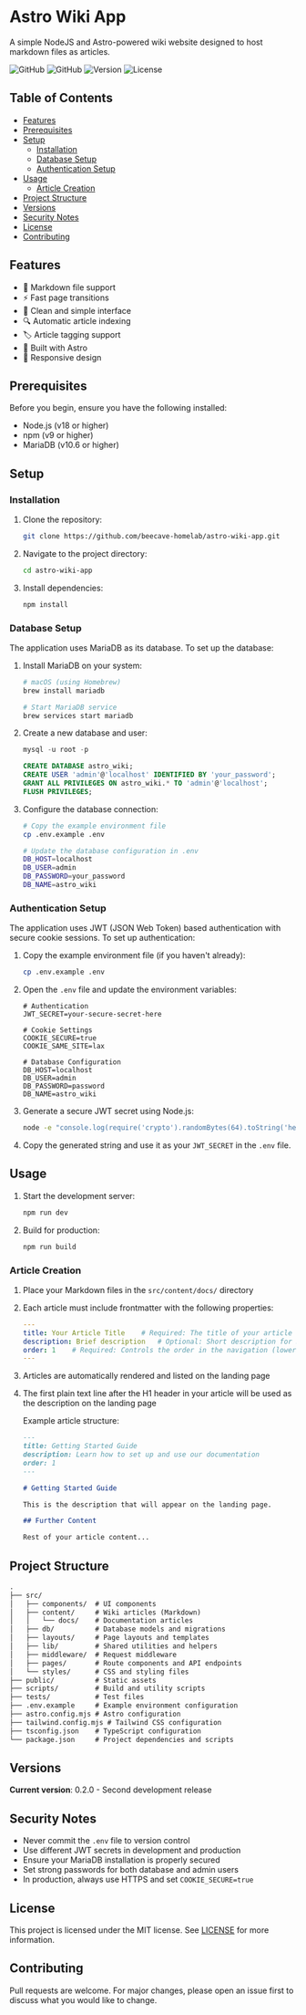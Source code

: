 # Astro Wiki App

A simple NodeJS and Astro-powered wiki website designed to host markdown files as articles.

![GitHub](https://img.shields.io/badge/framework-Astro-orange)
![GitHub](https://img.shields.io/badge/runtime-Node.js-green)
![Version](https://img.shields.io/badge/version-0.2.0-blue)
![License](https://img.shields.io/badge/license-MIT-yellow)

## Table of Contents

- [Features](#features)
- [Prerequisites](#prerequisites)
- [Setup](#setup)
  - [Installation](#installation)
  - [Database Setup](#database-setup)
  - [Authentication Setup](#authentication-setup)
- [Usage](#usage)
  - [Article Creation](#article-creation)
- [Project Structure](#project-structure)
- [Versions](#versions)
- [Security Notes](#security-notes)
- [License](#license)
- [Contributing](#contributing)

## Features

- 📝 Markdown file support
- ⚡ Fast page transitions
- 🎨 Clean and simple interface
- 🔍 Automatic article indexing
- 🏷️ Article tagging support
- 🚀 Built with Astro
- 📱 Responsive design

## Prerequisites

Before you begin, ensure you have the following installed:
- Node.js (v18 or higher)
- npm (v9 or higher)
- MariaDB (v10.6 or higher)

## Setup

### Installation

1. Clone the repository:

    ```bash
    git clone https://github.com/beecave-homelab/astro-wiki-app.git
    ```

2. Navigate to the project directory:

    ```bash
    cd astro-wiki-app
    ```

3. Install dependencies:

    ```bash
    npm install
    ```

### Database Setup

The application uses MariaDB as its database. To set up the database:

1. Install MariaDB on your system:

    ```bash
    # macOS (using Homebrew)
    brew install mariadb

    # Start MariaDB service
    brew services start mariadb
    ```

2. Create a new database and user:

    ```sql
    mysql -u root -p

    CREATE DATABASE astro_wiki;
    CREATE USER 'admin'@'localhost' IDENTIFIED BY 'your_password';
    GRANT ALL PRIVILEGES ON astro_wiki.* TO 'admin'@'localhost';
    FLUSH PRIVILEGES;
    ```

3. Configure the database connection:

    ```bash
    # Copy the example environment file
    cp .env.example .env

    # Update the database configuration in .env
    DB_HOST=localhost
    DB_USER=admin
    DB_PASSWORD=your_password
    DB_NAME=astro_wiki
    ```

### Authentication Setup

The application uses JWT (JSON Web Token) based authentication with secure cookie sessions. To set up authentication:

1. Copy the example environment file (if you haven't already):

    ```bash
    cp .env.example .env
    ```

2. Open the `.env` file and update the environment variables:

    ```env
    # Authentication
    JWT_SECRET=your-secure-secret-here

    # Cookie Settings
    COOKIE_SECURE=true
    COOKIE_SAME_SITE=lax

    # Database Configuration
    DB_HOST=localhost
    DB_USER=admin
    DB_PASSWORD=password
    DB_NAME=astro_wiki
    ```

3. Generate a secure JWT secret using Node.js:

    ```bash
    node -e "console.log(require('crypto').randomBytes(64).toString('hex'))"
    ```

4. Copy the generated string and use it as your `JWT_SECRET` in the `.env` file.

## Usage

1. Start the development server:

    ```bash
    npm run dev
    ```

2. Build for production:

    ```bash
    npm run build
    ```

### Article Creation

1. Place your Markdown files in the `src/content/docs/` directory

2. Each article must include frontmatter with the following properties:

    ```yaml
    ---
    title: Your Article Title    # Required: The title of your article
    description: Brief description   # Optional: Short description for SEO
    order: 1    # Required: Controls the order in the navigation (lower numbers first)
    ---
    ```

3. Articles are automatically rendered and listed on the landing page

4. The first plain text line after the H1 header in your article will be used as the description on the landing page

    Example article structure:

    ```markdown
    ---
    title: Getting Started Guide
    description: Learn how to set up and use our documentation
    order: 1
    ---

    # Getting Started Guide

    This is the description that will appear on the landing page.

    ## Further Content

    Rest of your article content...
    ```

## Project Structure

```markdown
.
├── src/
│   ├── components/  # UI components
│   ├── content/     # Wiki articles (Markdown)
│   │   └── docs/    # Documentation articles
│   ├── db/          # Database models and migrations
│   ├── layouts/     # Page layouts and templates
│   ├── lib/         # Shared utilities and helpers
│   ├── middleware/  # Request middleware
│   ├── pages/       # Route components and API endpoints
│   └── styles/      # CSS and styling files
├── public/          # Static assets
├── scripts/         # Build and utility scripts
├── tests/           # Test files
├── .env.example     # Example environment configuration
├── astro.config.mjs # Astro configuration
├── tailwind.config.mjs # Tailwind CSS configuration
├── tsconfig.json    # TypeScript configuration
└── package.json     # Project dependencies and scripts
```

## Versions

**Current version**: 0.2.0 - Second development release

## Security Notes

- Never commit the `.env` file to version control
- Use different JWT secrets in development and production
- Ensure your MariaDB installation is properly secured
- Set strong passwords for both database and admin users
- In production, always use HTTPS and set `COOKIE_SECURE=true`

## License

This project is licensed under the MIT license. See [LICENSE](LICENSE) for more information.

## Contributing

Pull requests are welcome. For major changes, please open an issue first to discuss what you would like to change.
